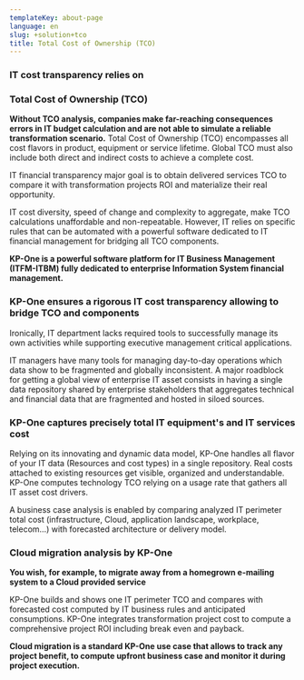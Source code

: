 ```yaml
---
templateKey: about-page
language: en
slug: +solution+tco
title: Total Cost of Ownership (TCO)
---
```

### IT cost transparency relies on
### **Total Cost of Ownership (TCO)**

**Without TCO analysis, companies make far-reaching consequences errors in IT budget calculation and are not able to simulate a reliable transformation scenario.**
Total Cost of Ownership (TCO) encompasses all cost flavors in product, equipment or service lifetime. Global TCO must also include both direct and indirect costs to achieve a complete cost.

IT financial transparency major goal is to obtain delivered services TCO to compare it with transformation projects ROI and materialize their real opportunity.

IT cost diversity, speed of change and complexity to aggregate, make TCO calculations unaffordable and non-repeatable. However, IT relies on specific rules that can be automated with a powerful software dedicated to IT financial management for bridging all TCO components.

**KP-One is a powerful software platform for IT Business Management (ITFM-ITBM) fully dedicated to enterprise Information System financial management.**

### KP-One ensures a rigorous IT cost transparency allowing to bridge TCO and components

Ironically, IT department lacks required tools to successfully manage its own activities while supporting executive management critical applications.

IT managers have many tools for managing day-to-day operations which data show to be fragmented and globally inconsistent. A major roadblock for getting a global view of enterprise IT asset consists in having a single data repository shared by enterprise stakeholders that aggregates technical and financial data that are fragmented and hosted in siloed sources.

### KP-One captures precisely total IT equipment's and IT services cost

Relying on its innovating and dynamic data model, KP-One handles all flavor of your IT data (Resources and cost types) in a single repository. Real costs attached to existing resources get visible, organized and understandable.
KP-One computes technology TCO relying on a usage rate that gathers all IT asset cost drivers.

A business case analysis is enabled by comparing analyzed IT perimeter total cost (infrastructure, Cloud, application landscape, workplace, telecom…) with forecasted architecture or delivery model.

### Cloud migration analysis by KP-One

**You wish, for example, to migrate away from a homegrown e-mailing system to a Cloud provided service**

KP-One builds and shows one IT perimeter TCO and compares with forecasted cost computed by IT business rules and anticipated consumptions. KP-One integrates transformation project cost to compute a comprehensive project ROI including break even and payback.

**Cloud migration is a standard KP-One use case that allows to track any project benefit, to compute upfront business case and monitor it during project execution.**
